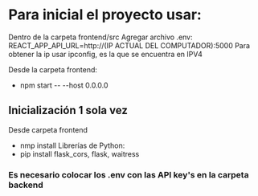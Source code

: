 # Para inicial el proyecto usar:

Dentro de la carpeta frontend/src
Agregar archivo .env:
  REACT_APP_API_URL=http://(IP ACTUAL DEL COMPUTADOR):5000
  Para obtener la ip usar ipconfig, es la que se encuentra en IPV4


Desde la carpeta frontend:
  - npm start -- --host 0.0.0.0


## Inicialización 1 sola vez
Desde carpeta frontend
- nmp install
Librerías de Python:
- pip install flask_cors, flask, waitress
### Es necesario colocar los .env con las API key's en la carpeta backend
